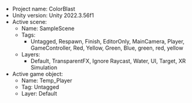 <!-- UNITY CODE ASSIST INSTRUCTIONS START -->
- Project name: ColorBlast
- Unity version: Unity 2022.3.56f1
- Active scene:
  - Name: SampleScene
  - Tags:
    - Untagged, Respawn, Finish, EditorOnly, MainCamera, Player, GameController, Red, Yellow, Green, Blue, green, red, yellow
  - Layers:
    - Default, TransparentFX, Ignore Raycast, Water, UI, Target, XR Simulation
- Active game object:
  - Name: Temp_Player
  - Tag: Untagged
  - Layer: Default
<!-- UNITY CODE ASSIST INSTRUCTIONS END -->